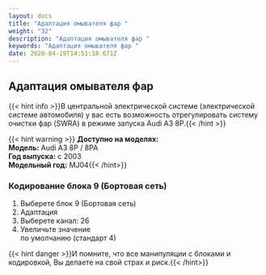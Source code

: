 ```yaml
---
layout: docs
title: "Адаптация омывателя фар "
weight: "32"
description: "Адаптация омывателя фар "
keywords: "Адаптация омывателя фар "
date: 2020-04-19T14:51:18.671Z
---
```

## Адаптация омывателя фар 

{{< hint info >}}В центральной электрической системе (электрической системе автомобиля) у вас есть возможность отрегулировать систему очистки фар (SWRA) в режиме запуска Audi A3 8P.{{< /hint >}}

{{< hint warning >}} **Доступно на моделях:**\
**Модель:** Audi A3 8P / 8PA\
**Год выпуска:** с 2003\
**Модельный год:** MJ04{{< /hint>}}

### **Кодирование блока 9 (Бортовая сеть)**

1. Выберете блок 9 (Бортовая сеть)
2. Адаптация
3. Выберете канал: 26
4. Увеличьте значение\
   по умолчанию (стандарт 4)


{{< hint danger >}}И помните, что все манипуляции с блоками и кодировкой, Вы делаете на свой страх и риск.{{< /hint>}}